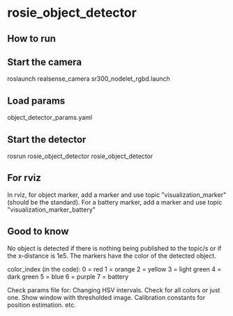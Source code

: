 # rosie_object_detector

## How to run

## Start the camera

roslaunch realsense_camera sr300_nodelet_rgbd.launch

## Load params

object_detector_params.yaml

## Start the detector

rosrun rosie_object_detector rosie_object_detector

## For rviz 
In rviz, for object marker, add a marker and use topic "visualization_marker" (should be the standard).
For a battery marker, add a marker and use topic "visualization_marker_battery"

## Good to know

No object is detected if there is nothing being published to the topic/s or if the x-distance is 1e5.
The markers have the color of the detected object.

color_index (in the code):
0 = red
1 = orange
2 = yellow
3 = light green
4 = dark green
5 = blue
6 = purple
7 = battery

Check params file for: 
Changing HSV intervals.
Check for all colors or just one.
Show window with thresholded image.
Calibration constants for position estimation.
etc.
